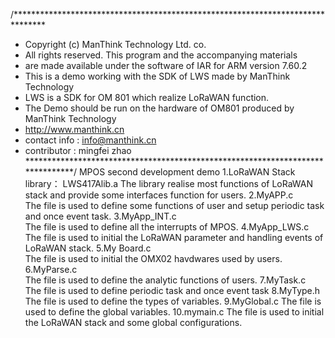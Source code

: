 /*******************************************************************************
 * Copyright (c) ManThink Technology Ltd. co.
 * All rights reserved. This program and the accompanying materials
 * are made available under the software of IAR for ARM version 7.60.2
 * This is a demo working with the SDK of LWS made by ManThink Technology
 * LWS is a SDK for OM 801 which realize LoRaWAN function.
 * The Demo should be run on the hardware of OM801 produced by ManThink Technology
 * http://www.manthink.cn 
 * contact info : info@manthink.cn
 * contributor  : mingfei zhao
 *******************************************************************************/
  MPOS second development demo
1.LoRaWAN Stack library： LWS417Alib.a
  The library realise most functions of LoRaWAN stack and provide some interfaces function for users.
2.MyAPP.c  
  The file is used to define some functions of user and setup periodic task and once event task.
3.MyApp_INT.c  
  The file is used to define all the interrupts of MPOS.
4.MyApp_LWS.c  
  The file is used to initial the LoRaWAN parameter and handling events of LoRaWAN stack.
5.My Board.c  
  The file is used to initial the OMX02 havdwares used by users.
6.MyParse.c  
  The file is used to define the analytic functions of users.
7.MyTask.c  
  The file is used to define periodic task and once event task
8.MyType.h  
  The file is used to define the types of variables.
9.MyGlobal.c 
  The file is used to define the global variables.
10.mymain.c 
  The file is used to initial the LoRaWAN stack and some global configurations.
